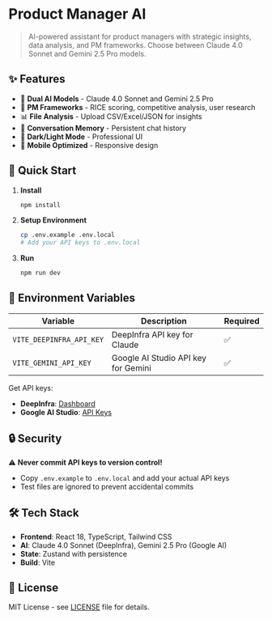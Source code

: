 # Product Manager AI

> AI-powered assistant for product managers with strategic insights, data analysis, and PM frameworks. Choose between Claude 4.0 Sonnet and Gemini 2.5 Pro models.

## ✨ Features

- 🤖 **Dual AI Models** - Claude 4.0 Sonnet and Gemini 2.5 Pro
- 🎯 **PM Frameworks** - RICE scoring, competitive analysis, user research
- 📊 **File Analysis** - Upload CSV/Excel/JSON for insights
- 💬 **Conversation Memory** - Persistent chat history
- 🌙 **Dark/Light Mode** - Professional UI
- 📱 **Mobile Optimized** - Responsive design

## 🚀 Quick Start

1. **Install**
   ```bash
   npm install
   ```

2. **Setup Environment**
   ```bash
   cp .env.example .env.local
   # Add your API keys to .env.local
   ```

3. **Run**
   ```bash
   npm run dev
   ```

## 🔑 Environment Variables

| Variable | Description | Required |
|----------|-------------|----------|
| `VITE_DEEPINFRA_API_KEY` | DeepInfra API key for Claude | ✅ |
| `VITE_GEMINI_API_KEY` | Google AI Studio API key for Gemini | ✅ |

Get API keys:
- **DeepInfra**: [Dashboard](https://deepinfra.com/dash/api_keys)
- **Google AI Studio**: [API Keys](https://makersuite.google.com/app/apikey)

## 🔒 Security

⚠️ **Never commit API keys to version control!**
- Copy `.env.example` to `.env.local` and add your actual API keys
- Test files are ignored to prevent accidental commits

## 🛠️ Tech Stack

- **Frontend**: React 18, TypeScript, Tailwind CSS
- **AI**: Claude 4.0 Sonnet (DeepInfra), Gemini 2.5 Pro (Google AI)
- **State**: Zustand with persistence
- **Build**: Vite

## 📄 License

MIT License - see [LICENSE](LICENSE) file for details.
